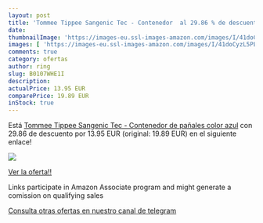 ```yaml
---
layout: post
title: 'Tommee Tippee Sangenic Tec - Contenedor  al 29.86 % de descuento'
date: 
thumbnailImage: 'https://images-eu.ssl-images-amazon.com/images/I/41doCyzL5PL._SL200_.jpg'
images: [ 'https://images-eu.ssl-images-amazon.com/images/I/41doCyzL5PL._SL200_.jpg' ]
comments: true
category: ofertas
author: ring
slug: B0107WHE1I
description:
actualPrice: 13.95 EUR
comparePrice: 19.89 EUR
inStock: true
---
```


Está [Tommee Tippee Sangenic Tec - Contenedor de pañales  color azul](https://www.amazon.es/dp/B0107WHE1I/?tag=tolees-21) con 29.86 de descuento por 13.95 EUR (original: 19.89 EUR) en el siguiente enlace!

[![](https://images-eu.ssl-images-amazon.com/images/I/41doCyzL5PL._SL200_.jpg)](https://www.amazon.es/dp/B0107WHE1I/?tag=tolees-21)

[Ver la oferta!!](https://www.amazon.es/dp/B0107WHE1I/?tag=tolees-21)

Links participate in Amazon Associate program and might generate a comission on qualifying sales

[Consulta otras ofertas en nuestro canal de telegram](https://t.me/s/ofertas25)
